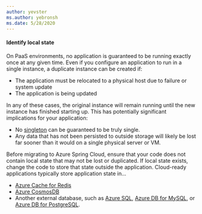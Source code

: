 ```yaml
---
author: yevster
ms.author: yebronsh
ms.date: 5/28/2020
---
```


#### Identify local state

On PaaS environments, no application is guaranteed to be running exactly once at any given time. Even if you configure an application to run in a single instance, a duplicate instance can be created if:

* The application must be relocated to a physical host due to failure or system update
* The application is being updated

In any of these cases, the original instance will remain running until the new instance has finished starting up. This has potentially significant implications for your application:

* No [singleton](https://en.wikipedia.org/wiki/Singleton_pattern) can be guaranteed to be truly single.
* Any data that has not been persisted to outside storage will likely be lost far sooner than it would on a single physical server or VM.

Before migrating to Azure Spring Cloud, ensure that your code does not contain local state that may not be lost or duplicated.
If local state exists, change the code to store that state outside the application. Cloud-ready applications typically store application state in...

* [Azure Cache for Redis](/azure/azure-cache-for-redis/cache-java-get-started)
* [Azure CosmosDB](/azure/cosmos-db/create-sql-api-java)
* Another external database, such as [Azure SQL](/azure/azure-sql/azure-sql-iaas-vs-paas-what-is-overview), [Azure DB for MySQL](/azure/mysql/overview), or [Azure DB for PostgreSQL](/azure/postgresql/overview).

